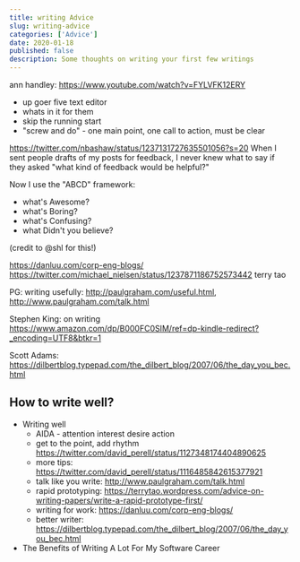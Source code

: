 ```yaml
---
title: writing Advice
slug: writing-advice
categories: ['Advice']
date: 2020-01-18
published: false
description: Some thoughts on writing your first few writings
---
```


ann handley: https://www.youtube.com/watch?v=FYLVFK12ERY
- up goer five text editor
- whats in it for them
- skip the running start
- "screw and do" - one main point, one call to action, must be clear


https://twitter.com/nbashaw/status/1237131727635501056?s=20
When I sent people drafts of my posts for feedback, I never knew what to say if they asked "what kind of feedback would be helpful?"

Now I use the "ABCD" framework:

- what's Awesome?
- what's Boring?
- what's Confusing?
- what Didn't you believe?

(credit to 
@shl
 for this!)


 https://danluu.com/corp-eng-blogs/
 https://twitter.com/michael_nielsen/status/1237871186752573442 terry tao


PG: writing usefully: http://paulgraham.com/useful.html, http://www.paulgraham.com/talk.html

 Stephen King: on writing https://www.amazon.com/dp/B000FC0SIM/ref=dp-kindle-redirect?_encoding=UTF8&btkr=1

 Scott Adams: https://dilbertblog.typepad.com/the_dilbert_blog/2007/06/the_day_you_bec.html




## How to write well?

- Writing well
	- AIDA - attention interest desire action
	- get to the point, add rhythm https://twitter.com/david_perell/status/1127348174404890625
	- more tips: https://twitter.com/david_perell/status/1116485842615377921
	- talk like you write: http://www.paulgraham.com/talk.html
	- rapid prototyping: https://terrytao.wordpress.com/advice-on-writing-papers/write-a-rapid-prototype-first/
	- writing for work: https://danluu.com/corp-eng-blogs/
	- better writer: https://dilbertblog.typepad.com/the_dilbert_blog/2007/06/the_day_you_bec.html
- The Benefits of Writing A Lot For My Software Career
